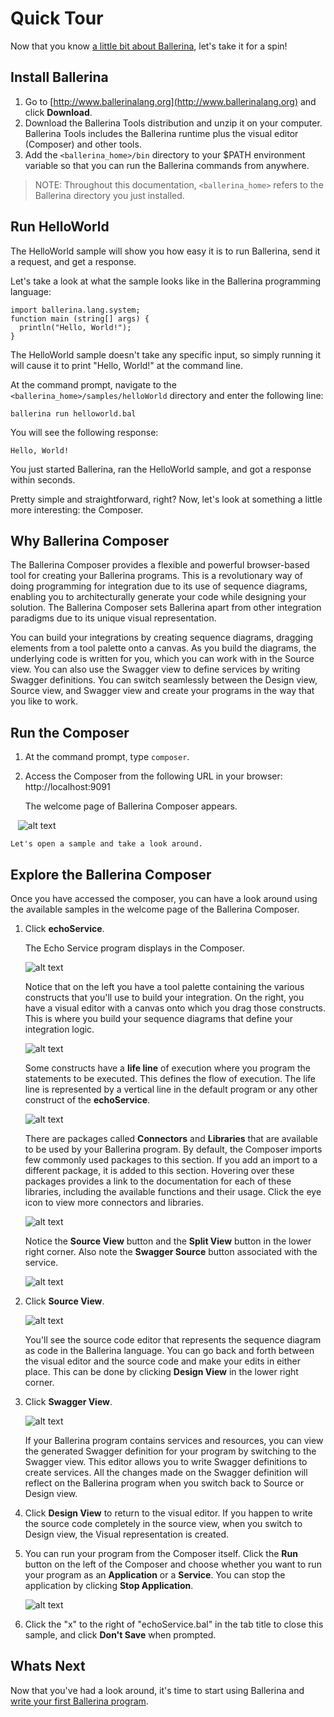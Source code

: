 # Quick Tour

Now that you know [a little bit about Ballerina](index.md), let's take it for a spin! 

## Install Ballerina

1. Go to [http://www.ballerinalang.org](http://www.ballerinalang.org) and click **Download**. 
1. Download the Ballerina Tools distribution and unzip it on your computer. Ballerina Tools includes the Ballerina runtime plus the visual editor (Composer) and other tools. 
1. Add the `<ballerina_home>/bin` directory to your $PATH environment variable so that you can run the Ballerina commands from anywhere. 

>NOTE: Throughout this documentation, `<ballerina_home>` refers to the Ballerina directory you just installed. 

## Run HelloWorld

The HelloWorld sample will show you how easy it is to run Ballerina, send it a request, and get a response. 

Let's take a look at what the sample looks like in the Ballerina programming language:

```
import ballerina.lang.system;
function main (string[] args) {
  println("Hello, World!");
}
``` 

The HelloWorld sample doesn't take any specific input, so simply running it will cause it to print "Hello, World!" at the command line.

At the command prompt, navigate to the `<ballerina_home>/samples/helloWorld` directory and enter the following line:

```
ballerina run helloworld.bal
```

You will see the following response:

```
Hello, World!
```

You just started Ballerina, ran the HelloWorld sample, and got a response within seconds. 

Pretty simple and straightforward, right? Now, let's look at something a little more interesting: the Composer.

## Why Ballerina Composer

The Ballerina Composer provides a flexible and powerful browser-based tool for creating your Ballerina programs. This is a revolutionary way of doing programming for integration due to its use of sequence diagrams, enabling you to architecturally generate your code while designing your solution. The Ballerina Composer sets Ballerina apart from other integration paradigms due to its unique visual representation.

You can build your integrations by creating sequence diagrams, dragging elements from a tool palette onto a canvas. As you build the diagrams, the underlying code is written for you, which you can work with in the Source view. You can also use the Swagger view to define services by writing Swagger definitions. You can switch seamlessly between the Design view, Source view, and Swagger view and create your programs in the way that you like to work.

## Run the Composer

1. At the command prompt, type `composer`.

1. Access the Composer from the following URL in your browser: http://localhost:9091

    The welcome page of Ballerina Composer appears. 
    
    ![alt text](images/ComposerNew.png "Welcome page")
    
    Let's open a sample and take a look around. 

## Explore the Ballerina Composer

Once you have accessed the composer, you can have a look around using the available samples in the welcome page of the Ballerina Composer.

1. Click **echoService**.

    The Echo Service program displays in the Composer.
    
    ![alt text](images/echoServiceNew.png "Echo Service program")

    Notice that on the left you have a tool palette containing the various constructs that you'll use to build your integration. On the right, you have a visual editor with a canvas onto which you drag those constructs. This is where you build your sequence diagrams that define your integration logic. 
    
    ![alt text](images/ConstructsNew.png "Constructs")
    
    Some constructs have a **life line** of execution where you program the statements to be executed. This defines the flow of execution. The life line is represented by a vertical line in the default program or any other construct of the **echoService**.
    
    ![alt text](images/LifelineNew.png "Ballerina construct life line")
    
    There are packages called **Connectors** and **Libraries** that are available to be used by your Ballerina program. By default, the Composer imports few commonly used packages to this section. If you add an import to a different package, it is added to this section. Hovering over these packages provides a link to the documentation for each of these libraries, including the available functions and their usage. Click the eye icon to view more connectors and libraries.
    
    ![alt text](images/Libraries.png "Ballerina connectors and libraries")

    Notice the **Source View** button and the **Split View** button in the lower right corner. Also note the **Swagger Source** button associated with the service.
    
    ![alt text](images/SourceSwaggerButtons.png "Source and Swagger buttons")
   
2. Click **Source View**. 

    ![alt text](images/EchoSourceNew.png "Source view")

    You'll see the source code editor that represents the sequence diagram as code in the Ballerina language. You can go back and forth between the visual editor and the source code and make your edits in either place. This can be done by clicking **Design View** in the lower right corner.

3. Click **Swagger View**. 

    ![alt text](images/EchoSwaggerNew.png "Swagger view")

    If your Ballerina program contains services and resources, you can view the generated Swagger definition for your program by switching to the Swagger view. This editor allows you to write Swagger definitions to create services. All the changes made on the Swagger definition will reflect on the Ballerina program when you switch back to Source or Design view.

1. Click **Design View** to return to the visual editor. If you happen to write the source code completely in the source view, when you switch to Design view, the Visual representation is created.

1. You can run your program from the Composer itself. Click the **Run** button on the left of the Composer and choose whether you want to run your program as an **Application** or a **Service**. You can stop the application by clicking **Stop Application**.

    ![alt text](images/BallerinaRunNew.png "Run application")

1. Click the "x" to the right of "echoService.bal" in the tab title to close this sample, and click **Don't Save** when prompted.

## Whats Next

Now that you've had a look around, it's time to start using Ballerina and [write your first Ballerina program](tutorials/first-program.md).
